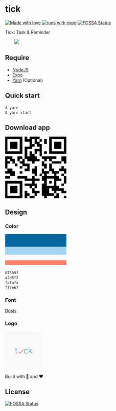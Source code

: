 # tick

[![Made with love](https://img.shields.io/badge/made-with%20❤️-blue)](https://github.com/cuongw)
[![runs with expo](https://img.shields.io/badge/Runs%20with%20Expo-000.svg?style=flat-square&logo=EXPO&labelColor=f3f3f3&logoColor=000)](https://expo.io/)
[![FOSSA Status](https://app.fossa.io/api/projects/git%2Bgithub.com%2F500lab%2Ftick.svg?type=shield)](https://app.fossa.io/projects/git%2Bgithub.com%2F500lab%2Ftick?ref=badge_shield)

Tick: Task & Reminder

<span style="margin: 30px"><img src="./images/tick.gif" width=300 /></span>

## Require

- [NodeJS](https://nodejs.org/en/)
- [Expo](https://expo.io/)
- [Yarn](https://yarnpkg.com/lang/en/) (Optional)

## Quick start

```shell
$ yarn
$ yarn start
```

## Download app

<a href="https://expo.io/@cuongndt/tick"><img src="./images/qr_code.png" height=200 /></a>

## Design

### Color

<a href="https://colorhunt.co/palette/66990">
  <img src="./images/Color_Palette.png" width="200"/>
</a>

```
07689f
a2d5f2
fafafa
ff7e67
```

### Font

[Dosis](https://fonts.google.com/specimen/Dosis)

### Logo

<img src="./images/logo.png" width="120"/>

Build with 🙌 and ❤️


## License
[![FOSSA Status](https://app.fossa.io/api/projects/git%2Bgithub.com%2F500lab%2Ftick.svg?type=large)](https://app.fossa.io/projects/git%2Bgithub.com%2F500lab%2Ftick?ref=badge_large)